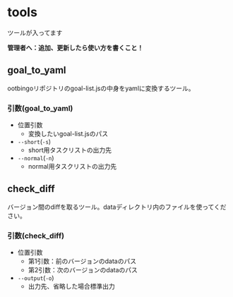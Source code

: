 # tools

ツールが入ってます

**管理者へ：追加、更新したら使い方を書くこと！**

## goal_to_yaml

ootbingoリポジトリのgoal-list.jsの中身をyamlに変換するツール。

### 引数(goal_to_yaml)

- 位置引数
  - 変換したいgoal-list.jsのパス
- `--short`(`-s`)
  - short用タスクリストの出力先
- `--normal`(`-n`)
  - normal用タスクリストの出力先

## check_diff

バージョン間のdiffを取るツール。dataディレクトリ内のファイルを使ってください。

### 引数(check_diff)

- 位置引数
  - 第1引数：前のバージョンのdataのパス
  - 第2引数：次のバージョンのdataのパス
- `--output`(`-o`)
  - 出力先、省略した場合標準出力
